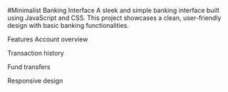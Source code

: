 #Minimalist Banking Interface
A sleek and simple banking interface built using JavaScript and CSS. This project showcases a clean, user-friendly design with basic banking functionalities.

Features
Account overview

Transaction history

Fund transfers

Responsive design
